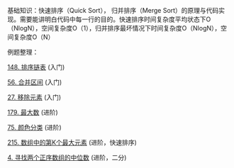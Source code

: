 基础知识：快速排序（Quick Sort）， 归并排序（Merge Sort）的原理与代码实现。需要能讲明白代码中每一行的目的。快速排序时间复杂度平均状态下O（NlogN），空间复杂度O（1），归并排序最坏情况下时间复杂度O（NlogN），空间复杂度O（N）

例题整理：

[148. 排序链表](../problems/LeetCode148.java) (入门) 

[56. 合并区间](../problems/LeetCode56.java) (入门) 

[27. 移除元素](../problems/LeetCode27.java) (入门) 

[179. 最大数](../problems/LeetCode179.java) (进阶) 

[75. 颜色分类](../problems/LeetCode75.java) (进阶) 

[215. 数组中的第K个最大元素](../problems/LeetCode215.java) (进阶，快速排序) 

[4. 寻找两个正序数组的中位数](../problems/LeetCode4.java) (进阶，二分) 